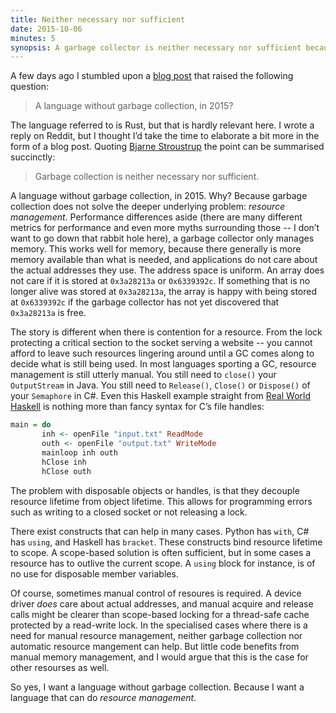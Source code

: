 ```yaml
---
title: Neither necessary nor sufficient
date: 2015-10-06
minutes: 5
synopsis: A garbage collector is neither necessary nor sufficient because it does not solve the problem of resource management.
---
```


A few days ago I stumbled upon a [blog post][when-rust-makes-sense]
that raised the following question:

> A language without garbage collection, in 2015?

The language referred to is Rust,
but that is hardly relevant here.
I wrote a reply on Reddit,
but I thought I’d take the time to elaborate a bit more
in the form of a blog post.
Quoting [Bjarne Stroustrup][bjarne-quote]
the point can be summarised succinctly:

> Garbage collection is neither necessary nor sufficient.

[when-rust-makes-sense]: https://m50d.github.io/2015/09/28/when-rust-makes-sense.html
[bjarne-quote]:          https://isocpp.org/blog/2015/09/bjarne-stroustrup-announces-cpp-core-guidelines

<!--more-->

A language without garbage collection, in 2015.
Why?
Because garbage collection does not solve the deeper underlying problem:
_resource management_.
Performance differences aside
(there are many different metrics for performance
and even more myths surrounding those
-- I don’t want to go down that rabbit hole here),
a garbage collector only manages memory.
This works well for memory,
because there generally is more memory available than what is needed,
and applications do not care about the actual addresses they use.
The address space is uniform.
An array does not care if it is stored at `0x3a28213a` or `0x6339392c`.
If something that is no longer alive was stored at `0x3a28213a`,
the array is happy with being stored at `0x6339392c`
if the garbage collector has not yet discovered that `0x3a28213a` is free.

The story is different when there is contention for a resource.
From the lock protecting a critical section to the socket serving a website
-- you cannot afford to leave such resources lingering around
until a GC comes along to decide what is still being used.
In most languages sporting a GC,
resource management is still utterly manual.
You still need to `close()` your `OutputStream` in Java.
You still need to `Release()`, `Close()` or `Dispose()` of your `Semaphore` in C#.
Even this Haskell example straight from [Real World Haskell][real-world-haskell]
is nothing more than fancy syntax for C’s file handles:

```haskell
main = do
       inh <- openFile "input.txt" ReadMode
       outh <- openFile "output.txt" WriteMode
       mainloop inh outh
       hClose inh
       hClose outh
```

The problem with disposable objects or handles,
is that they decouple resource lifetime from object lifetime.
This allows for programming errors such as writing to a closed socket
or not releasing a lock.

There exist constructs that can help in many cases.
Python has `with`, C# has `using`, and Haskell has `bracket`.
These constructs bind resource lifetime to scope.
A scope-based solution is often sufficient,
but in some cases a resource has to outlive the current scope.
A `using` block for instance,
is of no use for disposable member variables.

[real-world-haskell]: http://book.realworldhaskell.org/read/io.html#io.files

Of course, sometimes manual control of resoures is required.
A device driver _does_ care about actual addresses,
and manual acquire and release calls might be clearer than scope-based locking
for a thread-safe cache protected by a read-write lock.
In the specialised cases where there is a need for manual resource management,
neither garbage collection nor automatic resource mangement can help.
But little code benefits from manual memory management,
and I would argue that this is the case for other resourses as well.

So yes, I want a language without garbage collection.
Because I want a language that can do _resource management_.

